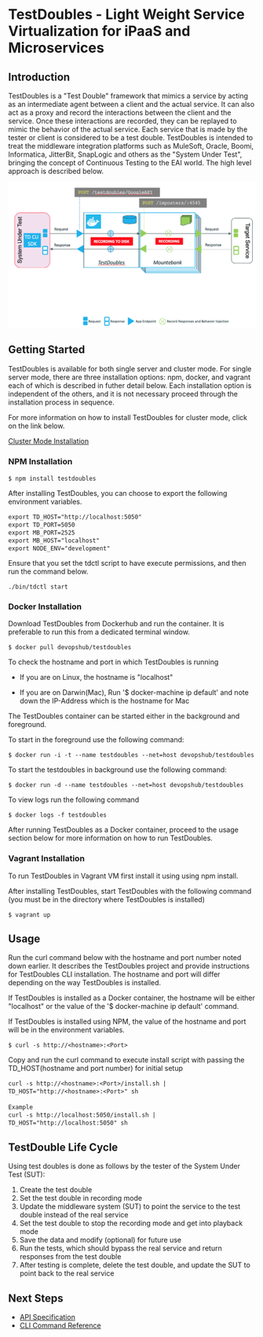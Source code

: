 # TestDoubles - Light Weight Service Virtualization for iPaaS and Microservices #

## Introduction ##

TestDoubles is a "Test Double" framework that mimics a service by acting as an intermediate agent between a client and the actual service. It can also act as a proxy and record the interactions between the client and the service. Once these interactions are recorded, they can be replayed to mimic the behavior of the actual service. Each service that is made by the tester or client is considered to be a test double. TestDoubles is intended to treat the middleware integration platforms such as MuleSoft, Oracle, Boomi, Informatica, JitterBit, SnapLogic and others as the "System Under Test", bringing the concept of Continuous Testing to the EAI world. The high level approach is described below.

![Test Double Architecture.png](images/0-testdoubles.png)

## Getting Started ##

TestDoubles is available for both single server and cluster mode. For single server mode, there are three installation options: npm, docker, and vagrant each of which is described in futher detail below. Each installation option is independent of the others, and it is not necessary proceed through the installation process in sequence. 

For more information on how to install TestDoubles for cluster mode, click on the link below.

[Cluster Mode Installation](cluster_mode.md)

### NPM Installation

```
$ npm install testdoubles 
```
After installing TestDoubles, you can choose to export the following environment variables.

```
export TD_HOST="http://localhost:5050"
export TD_PORT=5050
export MB_PORT=2525
export MB_HOST="localhost"
export NODE_ENV="development"
```

Ensure that you set the tdctl script to have execute permissions, and then run the command below.

```
./bin/tdctl start
```

### Docker Installation

Download TestDoubles from Dockerhub and run the container. It is preferable to run this from a dedicated terminal window.
```
$ docker pull devopshub/testdoubles
```
To check the hostname and port in which TestDoubles is running

* If you are on Linux, the hostname is "localhost"
  
* If you are on Darwin(Mac), Run '$ docker-machine ip default' and note down the IP-Address which is the hostname for Mac

The TestDoubles container can be started either in the background and foreground.

To start in the foreground use the following command:
```
$ docker run -i -t --name testdoubles --net=host devopshub/testdoubles
```

To start the testdoubles in background use the following command:
```
$ docker run -d --name testdoubles --net=host devopshub/testdoubles
```

To view logs run the following command

```
$ docker logs -f testdoubles
```

After running TestDoubles as a Docker container, proceed to the usage section below for more information on how to run TestDoubles.

### Vagrant Installation

To run TestDoubles in Vagrant VM first install it using using npm install.

After installing TestDoubles, start TestDoubles with the following command (you must be in the directory where TestDoubles is installed) 

```
$ vagrant up
```

## Usage

Run the curl command below with the hostname and port number noted down earlier. It describes the TestDoubles project and provide instructions for TestDoubles CLI installation. The hostname and port will differ depending on the way TestDoubles is installed. 

If TestDoubles is installed as a Docker container, the hostname will be either "localhost" or the value of the '$ docker-machine ip default' command. 

If TestDoubles is installed using NPM, the value of the hostname and port will be in the environment variables.


```
$ curl -s http://<hostname>:<Port>
```
Copy and run the curl command to execute install script with passing the TD_HOST(hostname and port number) for initial setup
```
curl -s http://<hostname>:<Port>/install.sh | TD_HOST="http://<hostname>:<Port>" sh

Example
curl -s http://localhost:5050/install.sh | TD_HOST="http://localhost:5050" sh
```

## TestDouble Life Cycle 
Using test doubles is done as follows by the tester of the System Under Test (SUT):

1. Create the test double
2. Set the test double in recording mode
3. Update the middleware system (SUT) to point the service to the test double instead of the real service
4. Set the test double to stop the recording mode and get into playback mode
5. Save the data and modify (optional) for future use
6. Run the tests, which should bypass the real service and return responses from the test double
7. After testing is complete, delete the test double, and update the SUT to point back to the real service

## Next Steps

* [API Specification](API.md)
* [CLI Command Reference](CLI.md)

